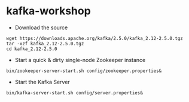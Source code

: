 # kafka-workshop

- Download the source

```
wget https://downloads.apache.org/kafka/2.5.0/kafka_2.12-2.5.0.tgz
tar -xzf kafka_2.12-2.5.0.tgz
cd kafka_2.12-2.5.0
```
- Start a quick & dirty single-node Zookeeper instance
```
bin/zookeeper-server-start.sh config/zookeeper.properties&
```

- Start the Kafka Server
```
bin/kafka-server-start.sh config/server.properties&
```
